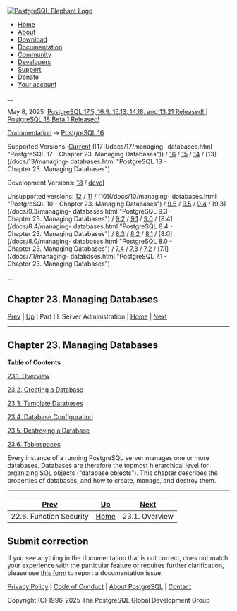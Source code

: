 [ ![PostgreSQL Elephant Logo](/media/img/about/press/elephant.png) ](/)

  * [Home](/ "Home")
  * [About](/about/ "About")
  * [Download](/download/ "Download")
  * [Documentation](/docs/ "Documentation")
  * [Community](/community/ "Community")
  * [Developers](/developer/ "Developers")
  * [Support](/support/ "Support")
  * [Donate](/about/donate/ "Donate")
  * [Your account](/account/ "Your account")

__

May 8, 2025: [ PostgreSQL 17.5, 16.9, 15.13, 14.18, and 13.21 Released! ](/about/news/postgresql-175-169-1513-1418-and-1321-released-3072/) | [ PostgreSQL 18 Beta 1 Released! ](/about/news/postgresql-18-beta-1-released-3070/)

[Documentation](/docs/ "Documentation") -> [PostgreSQL
16](/docs/16/index.html)

Supported Versions: [Current](/docs/current/managing-databases.html
"PostgreSQL 17 - Chapter 23. Managing Databases") ([17](/docs/17/managing-
databases.html "PostgreSQL 17 - Chapter 23. Managing Databases")) /
[16](/docs/16/managing-databases.html "PostgreSQL 16 - Chapter 23. Managing
Databases") / [15](/docs/15/managing-databases.html "PostgreSQL 15 -
Chapter 23. Managing Databases") / [14](/docs/14/managing-databases.html
"PostgreSQL 14 - Chapter 23. Managing Databases") / [13](/docs/13/managing-
databases.html "PostgreSQL 13 - Chapter 23. Managing Databases")

Development Versions: [18](/docs/18/managing-databases.html "PostgreSQL 18 -
Chapter 23. Managing Databases") / [devel](/docs/devel/managing-databases.html
"PostgreSQL devel - Chapter 23. Managing Databases")

Unsupported versions: [12](/docs/12/managing-databases.html "PostgreSQL 12 -
Chapter 23. Managing Databases") / [11](/docs/11/managing-databases.html
"PostgreSQL 11 - Chapter 23. Managing Databases") / [10](/docs/10/managing-
databases.html "PostgreSQL 10 - Chapter 23. Managing Databases") /
[9.6](/docs/9.6/managing-databases.html "PostgreSQL 9.6 - Chapter 23. Managing
Databases") / [9.5](/docs/9.5/managing-databases.html "PostgreSQL 9.5 -
Chapter 23. Managing Databases") / [9.4](/docs/9.4/managing-databases.html
"PostgreSQL 9.4 - Chapter 23. Managing Databases") / [9.3](/docs/9.3/managing-
databases.html "PostgreSQL 9.3 - Chapter 23. Managing Databases") /
[9.2](/docs/9.2/managing-databases.html "PostgreSQL 9.2 - Chapter 23. Managing
Databases") / [9.1](/docs/9.1/managing-databases.html "PostgreSQL 9.1 -
Chapter 23. Managing Databases") / [9.0](/docs/9.0/managing-databases.html
"PostgreSQL 9.0 - Chapter 23. Managing Databases") / [8.4](/docs/8.4/managing-
databases.html "PostgreSQL 8.4 - Chapter 23. Managing Databases") /
[8.3](/docs/8.3/managing-databases.html "PostgreSQL 8.3 - Chapter 23. Managing
Databases") / [8.2](/docs/8.2/managing-databases.html "PostgreSQL 8.2 -
Chapter 23. Managing Databases") / [8.1](/docs/8.1/managing-databases.html
"PostgreSQL 8.1 - Chapter 23. Managing Databases") / [8.0](/docs/8.0/managing-
databases.html "PostgreSQL 8.0 - Chapter 23. Managing Databases") /
[7.4](/docs/7.4/managing-databases.html "PostgreSQL 7.4 - Chapter 23. Managing
Databases") / [7.3](/docs/7.3/managing-databases.html "PostgreSQL 7.3 -
Chapter 23. Managing Databases") / [7.2](/docs/7.2/managing-databases.html
"PostgreSQL 7.2 - Chapter 23. Managing Databases") / [7.1](/docs/7.1/managing-
databases.html "PostgreSQL 7.1 - Chapter 23. Managing Databases")

__

Chapter 23. Managing Databases  
---  
[Prev](perm-functions.html "22.6. Function Security")  | [Up](admin.html "Part III. Server Administration") | Part III. Server Administration | [Home](index.html "PostgreSQL 16.9 Documentation") |  [Next](manage-ag-overview.html "23.1. Overview")  
  
* * *

## Chapter 23. Managing Databases

**Table of Contents**

[23.1. Overview](manage-ag-overview.html)

[23.2. Creating a Database](manage-ag-createdb.html)

[23.3. Template Databases](manage-ag-templatedbs.html)

[23.4. Database Configuration](manage-ag-config.html)

[23.5. Destroying a Database](manage-ag-dropdb.html)

[23.6. Tablespaces](manage-ag-tablespaces.html)

Every instance of a running PostgreSQL server manages one or more databases.
Databases are therefore the topmost hierarchical level for organizing SQL
objects (“database objects”). This chapter describes the properties of
databases, and how to create, manage, and destroy them.

* * *

[Prev](perm-functions.html "22.6. Function Security")  | [Up](admin.html "Part III. Server Administration") |  [Next](manage-ag-overview.html "23.1. Overview")  
---|---|---  
22.6. Function Security  | [Home](index.html "PostgreSQL 16.9 Documentation") |  23.1. Overview  
  
## Submit correction

If you see anything in the documentation that is not correct, does not match
your experience with the particular feature or requires further clarification,
please use [this form](/account/comments/new/16/managing-databases.html/) to
report a documentation issue.

[Privacy Policy](/about/privacypolicy) | [Code of Conduct](/about/policies/coc/) | [About PostgreSQL](/about/) | [Contact](/about/contact/)  

Copyright (C) 1996-2025 The PostgreSQL Global Development Group


